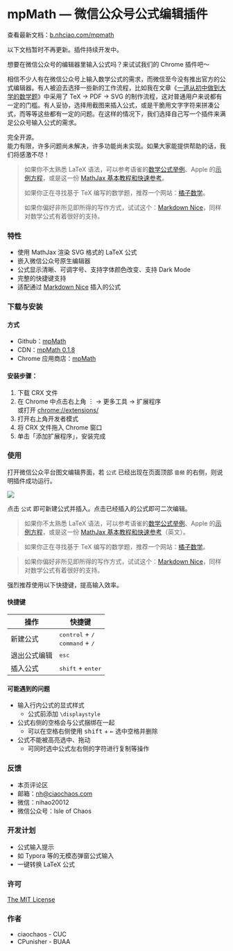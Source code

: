 # mpMath — 微信公众号公式编辑插件

查看最新文档：[b.nhciao.com/mpmath](http://b.nhciao.com/mpmath)

以下文档暂时不再更新。插件持续开发中。

想要在微信公众号的编辑器里输入公式吗？来试试我们的 Chrome 插件吧～

相信不少人有在微信公众号上输入数学公式的需求，而微信至今没有推出官方的公式编辑器。有人被迫去选择一些新的工作流程，比如我在文章《[一道从初中做到大学的数学题](https://mp.weixin.qq.com/s/uCdL9gJUbIs0X5WCXiskgA)》中采用了 TeX -> PDF -> SVG 的制作流程，这对普通用户来说都有一定的门槛。有人妥协，选择用截图来插入公式，或是干脆用文字字符来拼凑公式，而等等这些都有一定的问题。在这样的情况下，我们选择自己写一个插件来满足公众号输入公式的需求。

完全开源。  
能力有限，许多问题尚未解决，许多功能尚未实现。如果大家能提供帮助的话，我们将感激不尽！

> 如果你不太熟悉 LaTeX​ 语法，可以参考语雀的[数学公式举例](https://www.yuque.com/yuque/help/brzicb)、Apple 的[示例方程](https://support.apple.com/zh-cn/HT202501#sample)，或是这一份 [MathJax 基本教程和快速参考](https://math.meta.stackexchange.com/questions/5020/mathjax-basic-tutorial-and-quick-reference)。
>
> 如果你正在寻找基于 TeX​ 编写的数学题，推荐一个网站：[橘子数学](https://www.mathcrowd.cn/)。
>
> 如果你偏好非所见即所得的写作方式，试试这个：[Markdown Nice](https://mdnice.com)，同样对数学公式有着很好的支持。

### 特性

- 使用 MathJax 渲染 SVG 格式的 LaTeX 公式
- 嵌入微信公众号原生编辑器
- 公式显示清晰、可调字号、支持字体颜色改变、支持 Dark Mode
- 完整的快捷键支持
- 适配通过 [Markdown Nice](https://mdnice.com) 插入的公式

### 下载与安装

#### 方式

- Github：[mpMath](https://github.com/ciaochaos/mpMath)
- CDN：[mpMath 0.1.8](https://cdn.ciaochaos.com/projects/mpMath/mpMath_0_1_8/mpMath_v0.1.8.crx)
- Chrome 应用商店：[mpMath](https://chrome.google.com/webstore/detail/mpmath/nodhgmlcnikgcdfnllmiodlimcdglchh)

#### 安装步骤：

1. 下载 CRX 文件
2. 在 Chrome 中点击右上角 ︙ -> 更多工具 ->  扩展程序  
   或打开 [chrome://extensions/](chrome://extensions/) 
3. 打开右上角开发者模式
4. 将 CRX 文件拖入 Chrome 窗口
5. 单击「添加扩展程序」，安装完成

### 使用

打开微信公众平台图文编辑界面，若 `公式` 已经出现在页面顶部 `音频` 的右侧，则说明插件成功运行。

![](https://cdn.ciaochaos.com/blog/user_images/qlv7x.png)

点击 `公式` 即可新建公式并插入。点击已经插入的公式即可二次编辑。

> 如果你不太熟悉 LaTeX 语法，可以参考语雀的[数学公式举例](https://www.yuque.com/yuque/help/brzicb)、Apple 的[示例方程](https://support.apple.com/zh-cn/HT202501#sample)，或是这一份 [MathJax 基本教程和快速参考](https://math.meta.stackexchange.com/questions/5020/mathjax-basic-tutorial-and-quick-reference)（英文）。

> 如果你正在寻找基于 TeX 编写的数学题，推荐一个网站：[橘子数学](https://www.mathcrowd.cn/)。

> 如果你偏好非所见即所得的写作方式，试试这个：[Markdown Nice](https://mdnice.com)，同样对数学公式有着很好的支持。

强烈推荐使用以下快捷键，提高输入效率。

#### 快捷键

| 操作         | 快捷键                                                       |
| ------------ | ------------------------------------------------------------ |
| 新建公式     | <kbd>control</kbd> + <kbd>/</kbd><br /><kbd>command</kbd> + <kbd>/</kbd> |
| 退出公式编辑 | <kbd>esc</kbd>                                               |
| 插入公式     | <kbd>shift</kbd> + <kbd>enter</kbd>                          |

#### 可能遇到的问题

- 输入行内公式的显式样式
  - 公式前添加 `\displaystyle`
- 公式右侧的空格会与公式捆绑在一起
  - 可以在空格右侧使用 <kbd>shift</kbd> + <kbd>←</kbd> 选中空格并删除
- 公式不能被高亮选中、拖动
  - 可同时选中公式左右侧的字符进行复制等操作

### 反馈

- 本页评论区
- 邮箱：nh@ciaochaos.com
- 微信：nihao20012
- 微信公众号：Isle of Chaos

### 开发计划

- 公式输入提示
- 如 Typora 等的无模态弹窗公式输入
- 一键转换 LaTeX 公式

### 许可

[The MIT License](https://opensource.org/licenses/MIT)

### 作者

- ciaochaos - CUC
- CPunisher - BUAA
